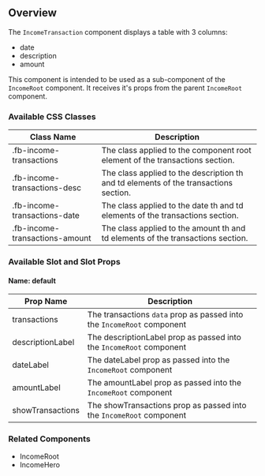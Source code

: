 ## Overview

The `IncomeTransaction` component displays a table with 3 columns: 
- date
- description
- amount

This component is intended to be used as a sub-component of the `IncomeRoot` component. It receives it's props from the parent `IncomeRoot` component.

### Available CSS Classes

| Class Name | Description |
| ---------- | ----------- |
| .fb-income-transactions | The class applied to the component root element of the transactions section. |
| .fb-income-transactions-desc | The class applied to the description th and td elements of the transactions section. |
| .fb-income-transactions-date | The class applied to the date th and td elements of the transactions section. |
| .fb-income-transactions-amount | The class applied to the amount th and td elements of the transactions section. |


### Available Slot and Slot Props

#### Name: default

| Prop Name | Description |
| ----- | ----------- |
| transactions | The transactions `data` prop as passed into the `IncomeRoot` component |
| descriptionLabel | The descriptionLabel prop as passed into the `IncomeRoot` component |
| dateLabel | The dateLabel prop as passed into the `IncomeRoot` component |
| amountLabel | The amountLabel prop as passed into the `IncomeRoot` component |
| showTransactions | The showTransactions prop as passed into the `IncomeRoot` component |



### Related Components
- IncomeRoot
- IncomeHero